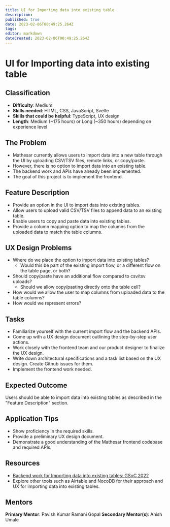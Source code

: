 ```yaml
---
title: UI for Importing data into existing table
description: 
published: true
date: 2023-02-06T00:49:25.264Z
tags: 
editor: markdown
dateCreated: 2023-02-06T00:49:25.264Z
---
```


# UI for Importing data into existing table

## Classification
- **Difficulty**: Medium
- **Skills needed**: HTML, CSS, JavaScript, Svelte
- **Skills that could be helpful**: TypeScript, UX design
- **Length**: Medium (~175 hours) or Long (~350 hours) depending on experience level

## The Problem
* Mathesar currently allows users to import data into a new table through the UI by uploading CSV/TSV files, remote links, or copy/paste.
* However, there is no option to import data into an existing table.
* The backend work and APIs have already been implemented.
* The goal of this project is to implement the frontend.

## Feature Description
* Provide an option in the UI to import data into existing tables.
* Allow users to upload valid CSV/TSV files to append data to an existing table.
* Enable users to copy and paste data into existing tables.
* Provide a column mapping option to map the columns from the uploaded data to match the table columns.

## UX Design Problems
* Where do we place the option to import data into existing tables?
  - Would this be part of the existing import flow, or a different flow on the table page, or both?
* Should copy/paste have an additional flow compared to csv/tsv uploads?
  - Should we allow copy/pasting directly onto the table cell?
* How would we allow the user to map columns from uploaded data to the table columns?
* How would we represent errors?

## Tasks
* Familiarize yourself with the current import flow and the backend APIs.
* Come up with a UX design document outlining the step-by-step user actions.
* Work closely with the frontend team and our product designer to finalize the UX design.
* Write down architectural specifications and a task list based on the UX design. Create Github issues for them.
* Implement the frontend work needed.

## Expected Outcome
Users should be able to import data into existing tables as described in the "Feature Description" section.

## Application Tips
* Show proficiency in the required skills.
* Provide a preliminary UX design document.
* Demonstrate a good understanding of the Mathesar frontend codebase and required APIs.

## Resources
* [Backend work for Importing data into existing tables: GSoC 2022](https://wiki.mathesar.org/en/engineering/reports/gsoc-2022-importing-data-into-existing-tables)
* Explore other tools such as Airtable and NocoDB for their approach and UX for importing data into existing tables.

## Mentors
**Primary Mentor**: Pavish Kumar Ramani Gopal
**Secondary Mentor(s)**: Anish Umale